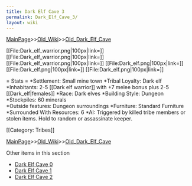 ```yaml
---
title: Dark Elf Cave 3
permalink: Dark_Elf_Cave_3/
layout: wiki
---
```


[MainPage](/keeperrl_wiki/ "wikilink")>>[Old_Wiki](/keeperrl_wiki/Old_Wiki "wikilink")>>[Old_Dark_Elf_Cave](/keeperrl_wiki/Old_Dark_Elf_Cave "wikilink")

[[File:Dark_elf_warrior.png|100px|link=]]
[[File:Dark_elf_warrior.png|100px|link=]]
[[File:Dark_elf_warrior.png|100px|link=]]
[[File:Dark_elf.png|100px|link=]]
[[File:Dark_elf.png|100px|link=]]
[[File:Dark_elf.png|100px|link=]]

= Stats =
*Settlement: Small mine town
*Tribal Loyalty: Dark elf
*Inhabitants: 2-5 [[Dark elf warrior]] with +7 melee bonus plus 2-5 [[Dark_elf|females]]
*Race: Dark elves 
*Building Style: Dungeon
*Stockpiles: 60 minerals  
*Outside features: Dungeon surroundings
*Furniture: Standard Furniture
*Surrounded With Resources: 6
*AI: Triggered by killed tribe members or stolen items. Hold to random or assassinate keeper.

[[Category: Tribes]]

[MainPage](/keeperrl_wiki/ "wikilink")>>[Old_Wiki](/keeperrl_wiki/Old_Wiki "wikilink")>>[Old_Dark_Elf_Cave](/keeperrl_wiki/Old_Dark_Elf_Cave "wikilink")

Other items in this section
-    [Dark Elf Cave 0](/keeperrl_wiki/Dark_Elf_Cave_0 "wikilink")
-    [Dark Elf Cave 1](/keeperrl_wiki/Dark_Elf_Cave_1 "wikilink")
-    [Dark Elf Cave 2](/keeperrl_wiki/Dark_Elf_Cave_2 "wikilink")
